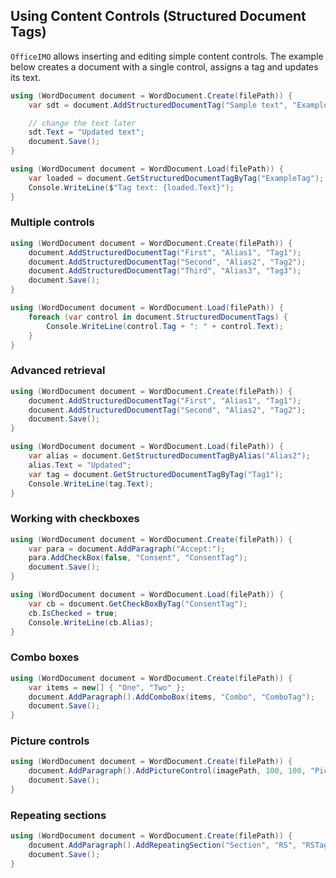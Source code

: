 ## Using Content Controls (Structured Document Tags)

`OfficeIMO` allows inserting and editing simple content controls.
The example below creates a document with a single control, assigns a tag and updates its text.

```csharp
using (WordDocument document = WordDocument.Create(filePath)) {
    var sdt = document.AddStructuredDocumentTag("Sample text", "ExampleAlias", "ExampleTag");

    // change the text later
    sdt.Text = "Updated text";
    document.Save();
}

using (WordDocument document = WordDocument.Load(filePath)) {
    var loaded = document.GetStructuredDocumentTagByTag("ExampleTag");
    Console.WriteLine($"Tag text: {loaded.Text}");
}
```

### Multiple controls

```csharp
using (WordDocument document = WordDocument.Create(filePath)) {
    document.AddStructuredDocumentTag("First", "Alias1", "Tag1");
    document.AddStructuredDocumentTag("Second", "Alias2", "Tag2");
    document.AddStructuredDocumentTag("Third", "Alias3", "Tag3");
    document.Save();
}

using (WordDocument document = WordDocument.Load(filePath)) {
    foreach (var control in document.StructuredDocumentTags) {
        Console.WriteLine(control.Tag + ": " + control.Text);
    }
}
```

### Advanced retrieval

```csharp
using (WordDocument document = WordDocument.Create(filePath)) {
    document.AddStructuredDocumentTag("First", "Alias1", "Tag1");
    document.AddStructuredDocumentTag("Second", "Alias2", "Tag2");
    document.Save();
}

using (WordDocument document = WordDocument.Load(filePath)) {
    var alias = document.GetStructuredDocumentTagByAlias("Alias2");
    alias.Text = "Updated";
    var tag = document.GetStructuredDocumentTagByTag("Tag1");
    Console.WriteLine(tag.Text);
}
```

### Working with checkboxes

```csharp
using (WordDocument document = WordDocument.Create(filePath)) {
    var para = document.AddParagraph("Accept:");
    para.AddCheckBox(false, "Consent", "ConsentTag");
    document.Save();
}

using (WordDocument document = WordDocument.Load(filePath)) {
    var cb = document.GetCheckBoxByTag("ConsentTag");
    cb.IsChecked = true;
    Console.WriteLine(cb.Alias);
}
```

### Combo boxes

```csharp
using (WordDocument document = WordDocument.Create(filePath)) {
    var items = new[] { "One", "Two" };
    document.AddParagraph().AddComboBox(items, "Combo", "ComboTag");
    document.Save();
}
```

### Picture controls

```csharp
using (WordDocument document = WordDocument.Create(filePath)) {
    document.AddParagraph().AddPictureControl(imagePath, 100, 100, "Pic", "PicTag");
    document.Save();
}
```

### Repeating sections

```csharp
using (WordDocument document = WordDocument.Create(filePath)) {
    document.AddParagraph().AddRepeatingSection("Section", "RS", "RSTag");
    document.Save();
}
```
